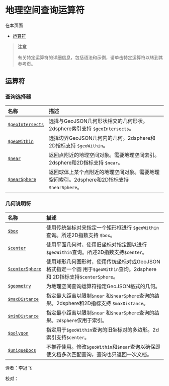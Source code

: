 # 地理空间查询运算符

在本页面

* [运算符](geospatial-query-operators.md#operators)

> **注意**
>
> 有关特定运算符的详细信息，包括语法和示例，请单击特定运算符以转到其参考页。

## 运算符

### 查询选择器

| 名称 | 描述 |
| :--- | :--- |
| [`$geoIntersects`](geospatial-query-operators.md) | 选择与GeoJSON几何形状相交的几何形状。2dsphere索引支持 `$geoIntersects`。 |
| [`$geoWithin`](geospatial-query-operators.md) | 选择边界GeoJSON几何内的几何。2dsphere和2D指标支持 `$geoWithin`。 |
| [`$near`](geospatial-query-operators.md) | 返回点附近的地理空间对象。需要地理空间索引。2dsphere和2D指标支持 `$near`。 |
| [`$nearSphere`](geospatial-query-operators.md) | 返回球体上某个点附近的地理空间对象。需要地理空间索引。2dsphere和2D指标支持 `$nearSphere`。 |

### 几何说明符

| 名称 | 描述 |
| :--- | :--- |
| [`$box`](geospatial-query-operators.md) | 使用传统坐标对来指定一个矩形框进行 `$geoWithin`查询。所述2D指数支持 `$box`。 |
| [`$center`](geospatial-query-operators.md) | 使用平面几何时，使用旧坐标对指定圆以进行`$geoWithin`查询。所述2D指数支持`$center`。 |
| [`$centerSphere`](geospatial-query-operators.md) | 使用球形几何图形时，使用传统坐标对或GeoJSON格式指定一个圆 用于`$geoWithin`查询。2dsphere和 2D指标支持`$centerSphere`。 |
| [`$geometry`](geospatial-query-operators.md) | 为地理空间查询运算符指定GeoJSON格式的几何。 |
| [`$maxDistance`](geospatial-query-operators.md) | 指定最大距离以限制`$near` 和`$nearSphere`查询的结果。2dsphere和2D指标支持 `$maxDistance`。 |
| [`$minDistance`](geospatial-query-operators.md) | 指定最小距离以限制`$near` 和`$nearSphere`查询的结果。`2dsphere`仅用于索引。 |
| [`$polygon`](geospatial-query-operators.md) | 指定用于`$geoWithin`查询的旧坐标对的多边形。2d索引支持`$center`。 |
| [`$uniqueDocs`](geospatial-query-operators.md) | 不推荐使用。修改`$geoWithin`和`$near`查询以确保即使文档多次匹配查询，查询也只返回一次文档。 |

译者：李冠飞

校对：

